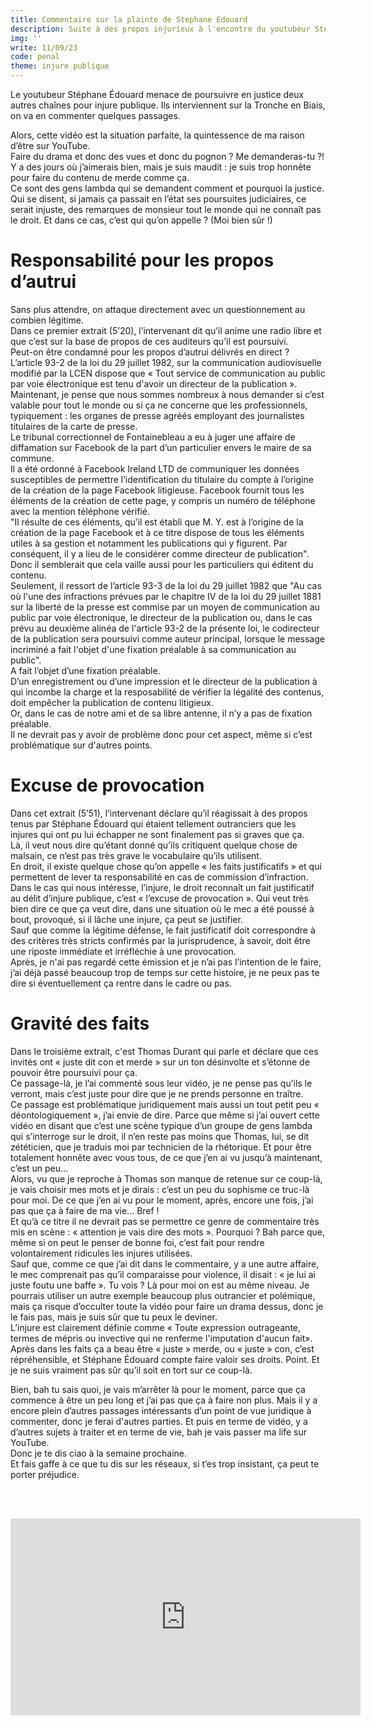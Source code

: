 ```yaml
---
title: Commentaire sur la plainte de Stephane Edouard
description: Suite à des propos injurieux à l'encontre du youtubeur Stephane Edouard. Celui ci décide de poursuivre en justice les auteurs.
img: ''
write: 11/09/23
code: penal
theme: injure publique
---
```

   
Le youtubeur Stéphane Édouard menace de poursuivre en justice deux autres chaînes pour injure publique. Ils interviennent sur la Tronche en Biais, on va en commenter quelques passages.   
   
Alors, cette vidéo est la situation parfaite, la quintessence de ma raison d’être sur YouTube.   
Faire du drama et donc des vues et donc du pognon ? Me demanderas-tu ?! Y a des jours où j’aimerais bien, mais je suis maudit : je suis trop honnête pour faire du contenu de merde comme ça.   
Ce sont des gens lambda qui se demandent comment et pourquoi la justice. Qui se disent, si jamais ça passait en l’état ses poursuites judiciaires, ce serait injuste, des remarques de monsieur tout le monde qui ne connaît pas le droit. Et dans ce cas, c’est qui qu’on appelle ? (Moi bien sûr !)   
   
# Responsabilité pour les propos d’autrui 
   
Sans plus attendre, on attaque directement avec un questionnement au combien légitime.   
Dans ce premier extrait (5’20), l’intervenant dit qu’il anime une radio libre et que c’est sur la base de propos de ces auditeurs qu’il est poursuivi.   
Peut-on être condamné pour les propos d’autrui délivrés en direct ?   
L’article 93-2 de la loi du 29 juillet 1982, sur la communication audiovisuelle modifié par la LCEN dispose que « Tout service de communication au public par voie électronique est tenu d'avoir un directeur de la publication ».   
Maintenant, je pense que nous sommes nombreux à nous demander si c’est valable pour tout le monde ou si ça ne concerne que les professionnels, typiquement : les organes de presse agréés employant des journalistes titulaires de la carte de presse.   
Le tribunal correctionnel de Fontainebleau a eu à juger une affaire de diffamation sur Facebook de la part d’un particulier envers le maire de sa commune.   
Il a été ordonné à Facebook Ireland LTD de communiquer les données susceptibles de permettre l’identification du titulaire du compte à l’origine de la création de la page Facebook litigieuse. Facebook fournit tous les éléments de la création de cette page, y compris un numéro de téléphone avec la mention téléphone vérifié.   
"Il résulte de ces éléments, qu’il est établi que M. Y. est à l’origine de la création de la page Facebook et à ce titre dispose de tous les éléments utiles à sa gestion et notamment les publications qui y figurent. Par conséquent, il y a lieu de le considérer comme directeur de publication".   
Donc il semblerait que cela vaille aussi pour les particuliers qui éditent du contenu.   
Seulement, il ressort de l’article 93-3 de la loi du 29 juillet 1982 que "Au cas où l'une des infractions prévues par le chapitre IV de la loi du 29 juillet 1881 sur la liberté de la presse est commise par un moyen de communication au public par voie électronique, le directeur de la publication ou, dans le cas prévu au deuxième alinéa de l'article 93-2 de la présente loi, le codirecteur de la publication sera poursuivi comme auteur principal, lorsque le message incriminé a fait l'objet d'une fixation préalable à sa communication au public".   
A fait l’objet d’une fixation préalable.   
D’un enregistrement ou d’une impression et le directeur de la publication à qui incombe la charge et la resposabilité de vérifier la légalité des contenus, doit empêcher la publication de contenu litigieux.   
Or, dans le cas de notre ami et de sa libre antenne, il n’y a pas de fixation préalable.   
Il ne devrait pas y avoir de problème donc pour cet aspect, même si c’est problématique sur d'autres points.      
   
# Excuse de provocation 
   
Dans cet extrait (5’51), l’intervenant déclare qu’il réagissait à des propos tenus par Stéphane Édouard qui étaient tellement outranciers que les injures qui ont pu lui échapper ne sont finalement pas si graves que ça.   
Là, il veut nous dire qu’étant donné qu’ils critiquent quelque chose de malsain, ce n’est pas très grave le vocabulaire qu’ils utilisent.   
En droit, il existe quelque chose qu’on appelle « les faits justificatifs » et qui permettent de lever ta responsabilité en cas de commission d’infraction.   
Dans le cas qui nous intéresse, l’injure, le droit reconnaît un fait justificatif au délit d’injure publique, c’est « l’excuse de provocation ». Qui veut très bien dire ce que ça veut dire, dans une situation où le mec a été poussé à bout, provoqué, si il lâche une injure, ça peut se justifier.   
Sauf que comme la légitime défense, le fait justificatif doit correspondre à des critères très stricts confirmés par la jurisprudence, à savoir, doit être une riposte immédiate et irréfléchie à une provocation.   
Après, je n'ai pas regardé cette émission et je n’ai pas l’intention de le faire, j’ai déjà passé beaucoup trop de temps sur cette histoire, je ne peux pas te dire si éventuellement ça rentre dans le cadre ou pas.   
# Gravité des faits
   
Dans le troisième extrait, c'est Thomas Durant qui parle et déclare que ces invités ont « juste dit con et merde » sur un ton désinvolte et s’étonne de pouvoir être poursuivi pour ça.   
Ce passage-là, je l’ai commenté sous leur vidéo, je ne pense pas qu’ils le verront, mais c’est juste pour dire que je ne prends personne en traître.   
Ce passage est problématique juridiquement mais aussi un tout petit peu « déontologiquement », j’ai envie de dire. Parce que même si j’ai ouvert cette vidéo en disant que c’est une scène typique d’un groupe de gens lambda qui s’interroge sur le droit, il n’en reste pas moins que Thomas, lui, se dit zététicien, que je traduis moi par technicien de la rhétorique. Et pour être totalement honnête avec vous tous, de ce que j’en ai vu jusqu’à maintenant, c’est un peu…    
Alors, vu que je reproche à Thomas son manque de retenue sur ce coup-là, je vais choisir mes mots et je dirais : c’est un peu du sophisme ce truc-là pour moi. De ce que j’en ai vu pour le moment, après, encore une fois, j’ai pas que ça à faire de ma vie... Bref !   
Et qu’à ce titre il ne devrait pas se permettre ce genre de commentaire très mis en scène : « attention je vais dire des mots ». Pourquoi ? Bah parce que, même si on peut le penser de bonne foi, c’est fait pour rendre volontairement ridicules les injures utilisées.   
Sauf que, comme ce que j’ai dit dans le commentaire, y a une autre affaire, le mec comprenait pas qu’il comparaisse pour violence, il disait : « je lui ai juste foutu une baffe ». Tu vois ? Là pour moi on est au même niveau. Je pourrais utiliser un autre exemple beaucoup plus outrancier et polémique, mais ça risque d’occulter toute la vidéo pour faire un drama dessus, donc je le fais pas, mais je suis sûr que tu peux le deviner.   
L’injure est clairement définie comme « Toute expression outrageante, termes de mépris ou invective qui ne renferme l'imputation d'aucun fait».   
Après dans les faits ça a beau être « juste » merde, ou « juste » con, c’est répréhensible, et Stéphane Édouard compte faire valoir ses droits. Point. Et je ne suis vraiment pas sûr qu’il soit en tort sur ce coup-là.   
   
Bien, bah tu sais quoi, je vais m’arrêter là pour le moment, parce que ça commence à être un peu long et j’ai pas que ça à faire non plus. Mais il y a encore plein d’autres passages intéressants d’un point de vue juridique à commenter, donc je ferai d'autres parties. Et puis en terme de vidéo, y a d’autres sujets à traiter et en terme de vie, bah je vais passer ma life sur YouTube.   
Donc je te dis ciao à la semaine prochaine.   
Et fais gaffe à ce que tu dis sur les réseaux, si t’es trop insistant, ça peut te porter préjudice.   

   
   
<br><br><div class="vdo"><iframe width="560" height="315" src="https://www.youtube.com/embed/FWt3r8yNqZw?si=Oqo8kv9R8JGA_7sH" title="YouTube video player" frameborder="0" allow="accelerometer; autoplay; clipboard-write; encrypted-media; gyroscope; picture-in-picture; web-share" allowfullscreen></iframe></div>